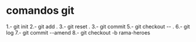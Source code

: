 # comandos git

1.- git init
2.- git add .
3.- git reset .
3.- git commit
5.- git checkout -- .
6.- git log
7.- git commit --amend
8.- git checkout -b rama-heroes